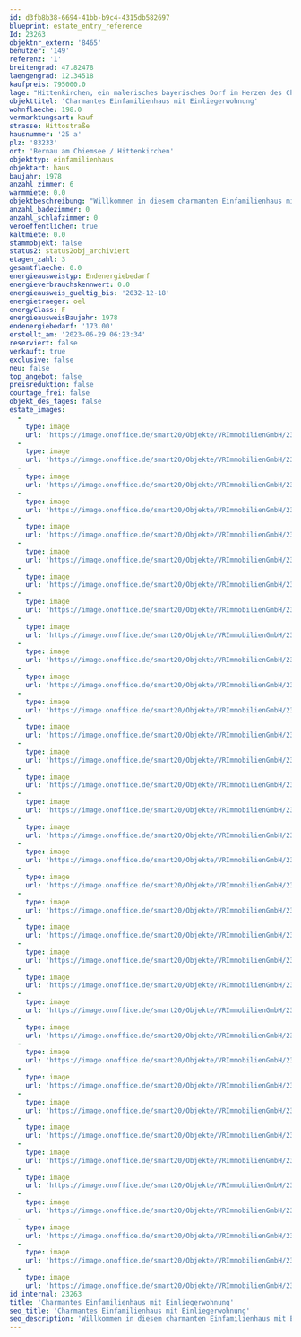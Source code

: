 ```yaml
---
id: d3fb8b38-6694-41bb-b9c4-4315db582697
blueprint: estate_entry_reference
Id: 23263
objektnr_extern: '8465'
benutzer: '149'
referenz: '1'
breitengrad: 47.82478
laengengrad: 12.34518
kaufpreis: 795000.0
lage: "Hittenkirchen, ein malerisches bayerisches Dorf im Herzen des Chiemgaus, das zur Gemeinde Bernau gehört, zeichnet sich durch seine ideale Lage für Pendler und die Nähe zu Prien am Chiemsee aus. Hier erwartet Sie eine harmonische Kombination aus ländlicher Idylle und exzellenter Verkehrsanbindung, die es Ihnen ermöglicht, die Städte Traunstein, Salzburg, Rosenheim und München stressfrei zu erreichen. Fußläufig gibt es in Hittenkirhden einen Kindergarten und ein sehr schönes Landgasthaus in dem traditionelle bayerische Gerichte serviert werden. Im nahe gelegenen Bernau gibt es eine Grundschule. Alle weiterführenden Schulen sind in Prien am Chiemsee, die über die öffentlichen Verkehrsmittel gut und schnell erreichbar sind. \r\n\r\n\r\nDie Nähe zur A8, einer der wichtigsten Autobahnen Deutschlands, macht Hittenkirchen zu einem idealen Wohnort für Pendler. Ob Sie nach Traunstein, Salzburg, Rosenheim oder München müssen, diese Städte sind leicht und bequem zu erreichen. Die Autobahnauffahrt ist nur einen Katzensprung entfernt, was Ihre tägliche Fahrt zur Arbeit erheblich verkürzt. Gleichzeitig genießen Sie jedoch die Ruhe und die malerische Umgebung eines bayerischen Dorfes, sobald Sie nach Hause kommen.\r\n\r\n\r\nPrien am Chiemsee, ein lebhafter Ort direkt am Ufer des Chiemsees, ist nur wenige Kilometer von Hittenkirchen entfernt. Hier finden Sie nicht nur Einkaufsmöglichkeiten, Schulen und weitere Annehmlichkeiten des Alltags, sondern können auch die Schönheit des Chiemsees in vollen Zügen genießen. Unternehmen Sie Ausflüge zu den berühmten Inseln Herrenchiemsee und Frauenchiemsee oder entspannen Sie an den malerischen Stränden. Der Chiemsee bietet eine breite Palette an Freizeitmöglichkeiten, sei es Wassersport, Radfahren oder einfach nur das Erkunden der Uferpromenaden.\r\n\r\n\r\nNach einem hektischen Arbeitstag in der Stadt können Sie sich in Hittenkirchen auf Ruhe und Entspannung freuen. Das Dorf ist von einer malerischen Landschaft umgeben, die sich hervorragend für Spaziergänge und Ausflüge in die Natur eignet. Die örtliche Gastronomie lädt Sie ein, die bayerische Küche in gemütlichen Gasthäusern zu genießen und die herzliche Gastfreundschaft der Einheimischen zu erleben.\r\n\r\n\r\nHittenkirchen bietet somit die perfekte Balance zwischen urbanem Leben und ländlicher Idylle. Pendler schätzen die schnelle Anbindung an wichtige Städte, während sie gleichzeitig das Privileg genießen, in einer ruhigen und malerischen Umgebung zu leben, die von der Nähe zum Chiemsee und Prien profitiert."
objekttitel: 'Charmantes Einfamilienhaus mit Einliegerwohnung'
wohnflaeche: 198.0
vermarktungsart: kauf
strasse: Hittostraße
hausnummer: '25 a'
plz: '83233'
ort: 'Bernau am Chiemsee / Hittenkirchen'
objekttyp: einfamilienhaus
objektart: haus
baujahr: 1978
anzahl_zimmer: 6
warmmiete: 0.0
objektbeschreibung: "Willkommen in diesem charmanten Einfamilienhaus mit Einliegerwohnung, das im Jahr 1978 erbaut wurde. In einer ruhigen und sonnigen Wohnsiedlung gelegen, bietet dieses Haus großzügige Wohnbereiche, helle Räume und eine angenehme Atmosphäre. \r\n\r\nDieses Haus verfügt über eine solide Basis aus dem Jahr 1978. Der Keller wurde im Jahr 2022 fachgerecht und aufwändig saniert, was die Substanz des Hauses weiter stärkt.\r\n\r\nDank großer Fensterfronten sind die Räume stets mit Tageslicht durchflutet, was eine angenehme und einladende Atmosphäre schafft.\r\n\r\nDie vorhandene Einliegerwohnung im Erdgeschoss mit 1,5 Zimmern bietet, einen Wohn- und Schlafbereich, eine separate Küche sowie ein Badezimmer mit WC und Dusche. Dies ist eine wertvolle Ergänzung und bietet Flexibilität für Gäste oder als eigenständige Wohneinheit. Im Hauptbereich befindet sich ein großer Wohn- und Essbereich mit Blick auf den Garten und der großen Terrasse. Eine Anrichte, Speisekammer sowie die großzügige Küche wurde geschickt von den anderen Bereichen abgetrennt. \r\n\r\nIm Obergeschoss finden Sie ein Elternschlafzimmer und eine Ankleide, die für Komfort und Privatsphäre sorgen. Zwei zusätzliche Kinderzimmer bieten genügend Raum für den Nachwuchs. Zwei Bäder, eins für die Eltern und eins\r\nfür die Kinder, minimieren den Morgenstress. Die beiden Balkone sind von den Kinderzimmern sowie von dem Elternschlafzimmer betretbar und bieten eine herrliche Aussicht in die Umgebung. \r\n\r\nDas Haus ist voll unterkellert und bietet somit ausreichend Stauraum und Platz für Hobbys und Freizeitaktivitäten.\r\n\r\nDer großzügige und liebevoll gestaltete Garten lädt zu entspannten Stunden im Freien ein. Hier können Sie die Sonne genießen, Grillabende veranstalten oder einfach nur die Natur erleben. Die Garage bietet Schutz für Ihr Auto und zusätzlichen Stauraum. Eine Zufahrt ist mit einem Geh- und Fahrtenrecht über das Nachbargrundstück geregelt. \r\n\r\nAngesichts des Baujahres 1978 könnte eine Renovierung und Modernisierung des Hauses in Betracht gezogen werden. Dies könnte die Energieeffizienz steigern, das Erscheinungsbild aufwerten und den Wohnkomfort erhöhen. Es wäre ratsam, die vorhandenen Möglichkeiten zur energetischen Sanierung, und zur Modernisierung von Bädern und Küche zu prüfen, um das Haus an zeitgemäße Standards anzupassen."
anzahl_badezimmer: 0
anzahl_schlafzimmer: 0
veroeffentlichen: true
kaltmiete: 0.0
stammobjekt: false
status2: status2obj_archiviert
etagen_zahl: 3
gesamtflaeche: 0.0
energieausweistyp: Endenergiebedarf
energieverbrauchskennwert: 0.0
energieausweis_gueltig_bis: '2032-12-18'
energietraeger: oel
energyClass: F
energieausweisBaujahr: 1978
endenergiebedarf: '173.00'
erstellt_am: '2023-06-29 06:23:34'
reserviert: false
verkauft: true
exclusive: false
neu: false
top_angebot: false
preisreduktion: false
courtage_frei: false
objekt_des_tages: false
estate_images:
  -
    type: image
    url: 'https://image.onoffice.de/smart20/Objekte/VRImmobilienGmbH/23263/b49bbbb2-6e44-467e-8660-cc701a12904f.jpg'
  -
    type: image
    url: 'https://image.onoffice.de/smart20/Objekte/VRImmobilienGmbH/23263/2bdf518e-66f7-4d81-a645-d2837d469e8f.jpg'
  -
    type: image
    url: 'https://image.onoffice.de/smart20/Objekte/VRImmobilienGmbH/23263/e3c017c9-8b83-48e4-88dd-3a94f44b945f.jpg'
  -
    type: image
    url: 'https://image.onoffice.de/smart20/Objekte/VRImmobilienGmbH/23263/59a38d71-5bcc-4667-a76c-df45b1e1acf1.jpg'
  -
    type: image
    url: 'https://image.onoffice.de/smart20/Objekte/VRImmobilienGmbH/23263/bbfd53ae-239c-422d-95f9-5110bac454dc.jpg'
  -
    type: image
    url: 'https://image.onoffice.de/smart20/Objekte/VRImmobilienGmbH/23263/553aa128-4514-42d0-a1b4-c06851789f85.jpg'
  -
    type: image
    url: 'https://image.onoffice.de/smart20/Objekte/VRImmobilienGmbH/23263/3000e9f1-835a-4c0c-9f53-6c95b5cba209.jpg'
  -
    type: image
    url: 'https://image.onoffice.de/smart20/Objekte/VRImmobilienGmbH/23263/49fe6f0e-4f4f-42ea-985c-4dc779806025.jpg'
  -
    type: image
    url: 'https://image.onoffice.de/smart20/Objekte/VRImmobilienGmbH/23263/2c25b682-2282-4e71-94d5-d7249e0e70e4.jpg'
  -
    type: image
    url: 'https://image.onoffice.de/smart20/Objekte/VRImmobilienGmbH/23263/a6b13516-e5a0-49cf-beaf-8ff163d846af.jpg'
  -
    type: image
    url: 'https://image.onoffice.de/smart20/Objekte/VRImmobilienGmbH/23263/7ab51f99-3e16-4bed-a72c-454e7897133f.jpg'
  -
    type: image
    url: 'https://image.onoffice.de/smart20/Objekte/VRImmobilienGmbH/23263/03ac35b8-0cf3-4a68-b772-92b5eed79a0c.jpg'
  -
    type: image
    url: 'https://image.onoffice.de/smart20/Objekte/VRImmobilienGmbH/23263/39502ce7-bbcd-4ce7-9b57-3fcc74803858.jpg'
  -
    type: image
    url: 'https://image.onoffice.de/smart20/Objekte/VRImmobilienGmbH/23263/06b1b23e-bc85-410a-95ba-8dd85665a0c3.jpg'
  -
    type: image
    url: 'https://image.onoffice.de/smart20/Objekte/VRImmobilienGmbH/23263/d50d08cd-77c6-4597-8ce4-35f86b3e4ea7.jpg'
  -
    type: image
    url: 'https://image.onoffice.de/smart20/Objekte/VRImmobilienGmbH/23263/915b30b7-7eb4-4250-a065-3ab8036828ca.jpg'
  -
    type: image
    url: 'https://image.onoffice.de/smart20/Objekte/VRImmobilienGmbH/23263/c6f8af99-f11c-4765-bc9a-cd3d3986c204.jpg'
  -
    type: image
    url: 'https://image.onoffice.de/smart20/Objekte/VRImmobilienGmbH/23263/5d992143-5732-45ec-adc3-e8143900805a.jpg'
  -
    type: image
    url: 'https://image.onoffice.de/smart20/Objekte/VRImmobilienGmbH/23263/cef6bbec-85a9-496f-ba94-2db2f707270d.jpg'
  -
    type: image
    url: 'https://image.onoffice.de/smart20/Objekte/VRImmobilienGmbH/23263/14dcf533-8ffb-4a84-9ac1-08d1e9bda02e.jpg'
  -
    type: image
    url: 'https://image.onoffice.de/smart20/Objekte/VRImmobilienGmbH/23263/ca1c7784-c14f-4637-a05e-db0f0cfcc714.jpg'
  -
    type: image
    url: 'https://image.onoffice.de/smart20/Objekte/VRImmobilienGmbH/23263/543f5b80-f1e9-4a3e-b8f3-933e4d2ab1c1.jpg'
  -
    type: image
    url: 'https://image.onoffice.de/smart20/Objekte/VRImmobilienGmbH/23263/3adfedec-ed39-4dda-a871-153b374e4588.jpg'
  -
    type: image
    url: 'https://image.onoffice.de/smart20/Objekte/VRImmobilienGmbH/23263/7907fd28-9ba4-4116-99a1-796a5f2f4c39.jpg'
  -
    type: image
    url: 'https://image.onoffice.de/smart20/Objekte/VRImmobilienGmbH/23263/92cd765a-2073-4bd4-a291-9a332a085412.jpg'
  -
    type: image
    url: 'https://image.onoffice.de/smart20/Objekte/VRImmobilienGmbH/23263/8e45f998-9d26-4e11-90b4-010b205698b7.jpg'
  -
    type: image
    url: 'https://image.onoffice.de/smart20/Objekte/VRImmobilienGmbH/23263/8be654ce-1013-46d4-81b9-c9c2deb9a728.jpg'
  -
    type: image
    url: 'https://image.onoffice.de/smart20/Objekte/VRImmobilienGmbH/23263/d510e533-4171-4f10-a01b-0f520df8a2ff.jpg'
  -
    type: image
    url: 'https://image.onoffice.de/smart20/Objekte/VRImmobilienGmbH/23263/2be7aa92-9065-4b56-8de8-2ad0e353bc24.jpg'
  -
    type: image
    url: 'https://image.onoffice.de/smart20/Objekte/VRImmobilienGmbH/23263/da3c6e9c-9949-4019-af27-b36e0446b22a.jpg'
  -
    type: image
    url: 'https://image.onoffice.de/smart20/Objekte/VRImmobilienGmbH/23263/4cfe7939-c881-4b80-ae34-48d939398370.jpg'
  -
    type: image
    url: 'https://image.onoffice.de/smart20/Objekte/VRImmobilienGmbH/23263/11c72a6f-5a42-4ca5-9f13-9829a1983e05.jpg'
  -
    type: image
    url: 'https://image.onoffice.de/smart20/Objekte/VRImmobilienGmbH/23263/45e1c2e6-b34a-4805-a48a-452cf23ed16f.jpg'
  -
    type: image
    url: 'https://image.onoffice.de/smart20/Objekte/VRImmobilienGmbH/23263/fc32d5da-d8a5-458e-8aed-6acc99c0f1db.jpg'
  -
    type: image
    url: 'https://image.onoffice.de/smart20/Objekte/VRImmobilienGmbH/23263/b013fd72-29d9-4b08-97f2-528d123cce71.jpg'
id_internal: 23263
title: 'Charmantes Einfamilienhaus mit Einliegerwohnung'
seo_title: 'Charmantes Einfamilienhaus mit Einliegerwohnung'
seo_description: 'Willkommen in diesem charmanten Einfamilienhaus mit Einliegerwohnung, das im Jahr 1978 erbaut wurde. In einer ruhigen und sonnigen Wohnsiedlung gelegen, bietet '
---
```

